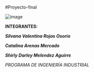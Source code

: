 #Proyecto-final


![image](https://github.com/shirlymelendeza/Proyecto-final/assets/170985355/2ef01ade-4836-4de9-a7bd-c0f69a353bd4)


**INTEGRANTES:**

**_Silvana Valentina Rojas Osorio_**

**_Catalina Arenas Mercado_**

**_Shirly Darley Melendez Aguirre_**


_PROGRAMA DE INGENIERÍA INDUSTRIAL_
